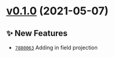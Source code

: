 # [v0.1.0](https://github.com/DanielHilton/jira-jql-search/compare/v0.0.1...v0.1.0) (2021-05-07)

## ✨ New Features
- [`7880063`](https://github.com/DanielHilton/jira-jql-search/commit/7880063)  Adding in field projection
